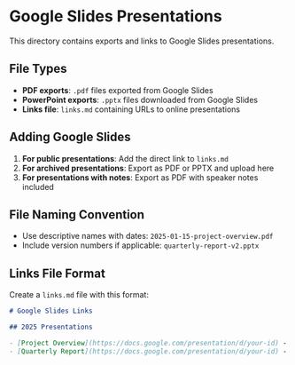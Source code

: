# Google Slides Presentations

This directory contains exports and links to Google Slides presentations.

## File Types

- **PDF exports**: `.pdf` files exported from Google Slides
- **PowerPoint exports**: `.pptx` files downloaded from Google Slides
- **Links file**: `links.md` containing URLs to online presentations

## Adding Google Slides

1. **For public presentations**: Add the direct link to `links.md`
2. **For archived presentations**: Export as PDF or PPTX and upload here
3. **For presentations with notes**: Export as PDF with speaker notes included

## File Naming Convention

- Use descriptive names with dates: `2025-01-15-project-overview.pdf`
- Include version numbers if applicable: `quarterly-report-v2.pptx`

## Links File Format

Create a `links.md` file with this format:

```markdown
# Google Slides Links

## 2025 Presentations

- [Project Overview](https://docs.google.com/presentation/d/your-id) - January 15, 2025
- [Quarterly Report](https://docs.google.com/presentation/d/your-id) - March 30, 2025
```